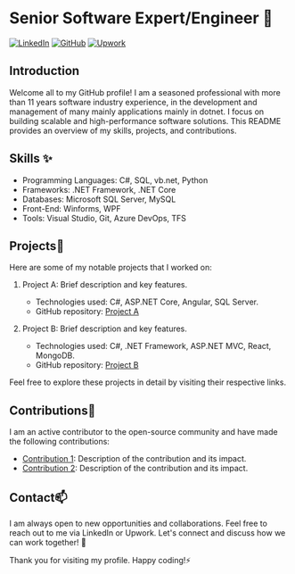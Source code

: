 # Senior Software Expert/Engineer 👋

[![LinkedIn](https://img.shields.io/badge/LinkedIn-Connect-blue.svg)](https://www.linkedin.com/in/kavitha-paul-12244435)
[![GitHub](https://img.shields.io/badge/GitHub-Follow-green.svg)](https://github.com/kavithapaul/kavithapaul)
[![Upwork](https://img.shields.io/badge/Upwork-Hire%20Me-blue.svg)](https://www.upwork.com/freelancers/kavithapaul)

## Introduction

Welcome all to my GitHub profile! 
I am a seasoned professional with more than 11 years software industry experience, in the development and management of many mainly applications mainly in dotnet. I focus on building scalable and high-performance software solutions. This README provides an overview of my skills, projects, and contributions. 

## Skills ✨

- Programming Languages: C#, SQL, vb.net, Python
- Frameworks: .NET Framework, .NET Core
- Databases: Microsoft SQL Server, MySQL
- Front-End: Winforms, WPF
- Tools: Visual Studio, Git, Azure DevOps, TFS

## Projects🔭

Here are some of my notable projects that I worked on:

1. Project A: Brief description and key features.
   - Technologies used: C#, ASP.NET Core, Angular, SQL Server.
   - GitHub repository: [Project A](https://github.com/your-github-repo)

2. Project B: Brief description and key features.
   - Technologies used: C#, .NET Framework, ASP.NET MVC, React, MongoDB.
   - GitHub repository: [Project B](https://github.com/your-github-repo)

Feel free to explore these projects in detail by visiting their respective links.

## Contributions🌱

I am an active contributor to the open-source community and have made the following contributions:

- [Contribution 1](https://github.com/your-github-repo/contribution-1): Description of the contribution and its impact.
- [Contribution 2](https://github.com/your-github-repo/contribution-2): Description of the contribution and its impact.

## Contact📫

I am always open to new opportunities and collaborations. Feel free to reach out to me via LinkedIn or Upwork. Let's connect and discuss how we can work together! 👯

Thank you for visiting my profile. Happy coding!⚡

